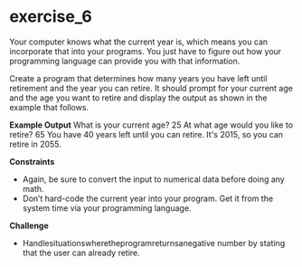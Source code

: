 # exercise_6

Your computer knows what the current year is, which means you can incorporate that into your programs. You just have to figure out how your programming language can provide you with that information.

Create a program that determines how many years you have left until retirement and the year you can retire. It should prompt for your current age and the age you want to retire and display the output as shown in the example that follows.

**Example Output**
What is your current age? 25
At what age would you like to retire? 65
You have 40 years left until you can retire.
It's 2015, so you can retire in 2055.

**Constraints**
- Again, be sure to convert the input to numerical data before doing any math.
- Don’t hard-code the current year into your program. Get it from the system time via your programming language.
        
**Challenge**
- Handlesituationswheretheprogramreturnsanegative number by stating that the user can already retire.

